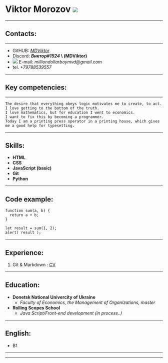 # Viktor Morozov ![](https://cdn.discordapp.com/attachments/591539964005580812/958332264025059358/1648440300_prikol-15102021-09.png)
---
## Contacts:
---
- GitHUB: _[MDViktor](https://github.com/MDViktor)_
- Discord: **_Виктор#1524_ \ (MDViktor)**
- ![](https://icons.iconarchive.com/icons/cornmanthe3rd/metronome/16/Communication-email-blue-icon.png)   E-mail: _milliondollarboymvd@gmail.com_
- tel. _+79788539557_
---
## Key competencies:
---
    The desire that everything obeys logic motivates me to create, to act. 
    I love getting to the bottom of the truth. 
    I love mathematics, but for education I went to economics. 
    I want to fix this by becoming a programmer. 
    Today I am a printing press operator in a printing house, which gives me a good help for typesetting.
---
## Skills:
- **HTML**
- **CSS**
- **JavaScript (basic)**
- **Git**
- **Python**
---
## Code example:
``` 
function sum(a, b) {
  return a + b;
}

let result = sum(1, 2);
alert( result );
```
---
## Experience:
 1. Git & Markdown : [CV](https://github.com/MDViktor/rsschool-cv/blob/gh-pages/cv.md)
---
## Education:
- **Donetsk National Univercity of Ukraine**
    - _Faculty of Economics, the Management of Organizations, master_
- **Rolling Scopes School**
    - _Java Script/Front-end development (in process..)_
---
## English:
- B1 
---
---